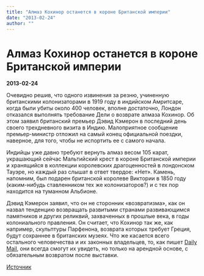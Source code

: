 ```yaml
---
title: "Алмаз Кохинор останется в короне Британской империи"
date: "2013-02-24"
author: ""
---
```


# Алмаз Кохинор останется в короне Британской империи

**2013-02-24** 

Очевидно решив, что одного извинения за резню, учиненную британскими колонизаторами в 1919 году в индийском Амритсаре, когда были убиты около 400 человек, вполне достаточно, Лондон отказался выполнять требование Дели о возврате алмаза Кохинор. Об этом заявил британский премьер Дэвид Кэмерон в последний день своего трехдневного визита в Индию. Малоприятное сообщение премьер-министр отложил на самый конец официальной поездки, наверное, для того, чтобы не испортить ее с самого начала.

Индийцы уже давно требуют вернуть алмаз весом 105 карат, украшающий сейчас Мальтийский крест в короне Британской империи и хранящийся в коллекции королевских драгоценностей в лондонском Тауэре, но каждый раз слышат в ответ твердое: «Нет». Камень, напомним, был подарен британской королеве Виктории в 1850 году (каким-нибудь ставленником тех же колонизаторов?) и с тех пор находится на туманном Альбионе.

Дэвид Кэмерон заявил, что он не сторонник «возвратизма», как он назвал тенденцию возвращать развитыми странами развивающимся памятников и других реликвий, захваченных в прошлые века, в годы колониального правления. Он считает, что Кохинор так же, как например, скульптуры Парфенона, возврата которых требует Греция, будут сохраннее в британских музеях. Что же касается всего остального человечества и их законных владельцев, то, как пишет [Daily Mail](/undefined), они всегда смогут их увидеть, но только на арендной основе, с обязательным возвратом после выставки.

[Источник ](http://www.kp.ru/online/news/1373720/)